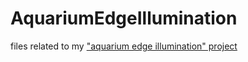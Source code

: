 # AquariumEdgeIllumination
files related to my ["aquarium edge illumination" project](https://wiki.comakingspace.de/Project:Aquarium_Edge_Illumination)
